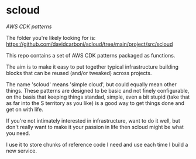 # scloud

_AWS CDK patterns_

The folder you're likely looking for is: https://github.com/davidcarboni/scloud/tree/main/project/src/scloud

This repo contains a set of AWS CDK patterns packaged as functions.

The aim is to make it easy to put together typical infrastructure building blocks that can be reused (and/or tweaked) across projects.

The name 'scloud' means 'simple cloud', but could equally mean other things. These patterns are designed to be basic and not finely configurable, on the basis that keeping things standad, simple, even a bit stupid (take that as far into the S territory as you like) is a good way to get things done and get on with life.

If you're not intimately interested in infrastructure, want to do it well, but don't really want to make it your passion in life then scloud might be what you need.

I use it to store chunks of reference code I need and use each time I build a new service.
